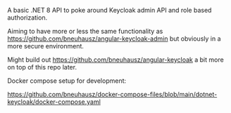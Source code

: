 A basic .NET 8 API to poke around Keycloak admin API and role based authorization.

Aiming to have more or less the same functionality as https://github.com/bneuhausz/angular-keycloak-admin but obviously in a more secure environment.

Might build out https://github.com/bneuhausz/angular-keycloak a bit more on top of this repo later.

Docker compose setup for development:

https://github.com/bneuhausz/docker-compose-files/blob/main/dotnet-keycloak/docker-compose.yaml
